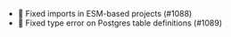 - 🐛 Fixed imports in ESM-based projects (#1088)
- 🐛 Fixed type error on Postgres table definitions (#1089)
